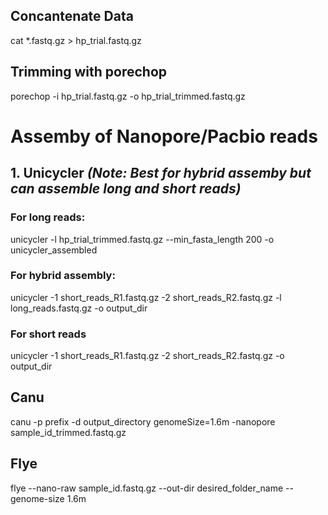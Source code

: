 ## Concantenate Data
cat *.fastq.gz > hp_trial.fastq.gz

## Trimming with porechop
porechop -i hp_trial.fastq.gz -o hp_trial_trimmed.fastq.gz

# Assemby of Nanopore/Pacbio reads
## 1. Unicycler *(Note: Best for hybrid assemby but can assemble long and short reads)*
### For long reads:
unicycler -l hp_trial_trimmed.fastq.gz --min_fasta_length 200  -o unicycler_assembled

### For hybrid assembly:
unicycler -1 short_reads_R1.fastq.gz -2 short_reads_R2.fastq.gz -l long_reads.fastq.gz -o output_dir

### For short reads
unicycler -1 short_reads_R1.fastq.gz -2 short_reads_R2.fastq.gz -o output_dir

## Canu 
canu -p prefix -d output_directory genomeSize=1.6m -nanopore sample_id_trimmed.fastq.gz 

## Flye
flye --nano-raw sample_id.fastq.gz --out-dir desired_folder_name --genome-size 1.6m
